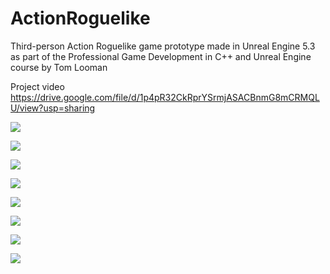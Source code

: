 # ActionRoguelike
Third-person Action Roguelike game prototype made in Unreal Engine 5.3 as part of the Professional Game Development in C++ and Unreal Engine course by Tom Looman

Project video
https://drive.google.com/file/d/1p4pR32CkRprYSrmjASACBnmG8mCRMQLU/view?usp=sharing

![](https://imgur.com/3EO2pLu.png)

![](https://imgur.com/sYK5D9z.png)

![](https://imgur.com/zM3aJRP.png)

![](https://imgur.com/YedvlJv.png)

![](https://imgur.com/BKJKZZo.png)

![](https://imgur.com/o8eSBpZ.png)

![](https://imgur.com/bcWJRMO.png)

![](https://imgur.com/0Crnl1J.png)
